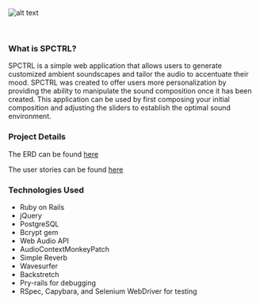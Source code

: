 <br>

![alt text](http://i.imgur.com/VSW96lw.png)

<br>

### What is SPCTRL?
SPCTRL is a simple web application that allows users to generate customized ambient soundscapes and tailor the audio to accentuate their mood. SPCTRL was created to offer users more personalization by providing the ability to manipulate the sound composition once it has been created. This application can be used by first composing your initial composition and adjusting the sliders to establish the optimal sound environment.

### Project Details
The ERD can be found [here](https://www.lucidchart.com/documents/embeddedchart/5dc4e6b4-c1d3-464b-9077-4c0bb46c9bbc)

The user stories can be found [here](https://trello.com/b/bh3EHkbN/team-philosoraptor-s-p-c-t-r-l)

### Technologies Used
* Ruby on Rails
* jQuery
* PostgreSQL
* Bcrypt gem
* Web Audio API
* AudioContextMonkeyPatch
* Simple Reverb
* Wavesurfer
* Backstretch
* Pry-rails for debugging
* RSpec, Capybara, and Selenium WebDriver for testing
